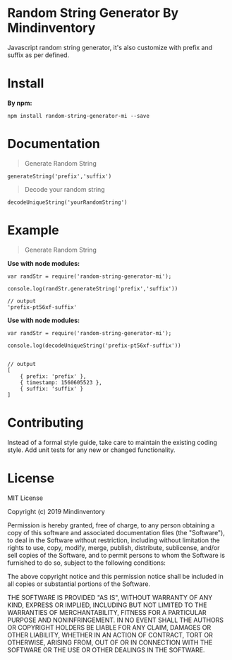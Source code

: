 # Random String Generator By Mindinventory

Javascript random string generator, it's also customize with prefix and suffix as per defined.

# Install                         

**By npm:**
```
npm install random-string-generator-mi --save
```

# Documentation
> Generate Random String
```
generateString('prefix','suffix')
```


> Decode your random string
```
decodeUniqueString('yourRandomString')
```

# Example

> Generate Random String 

**Use with node modules:**
```
var randStr = require('random-string-generator-mi');

console.log(randStr.generateString('prefix','suffix'))  

// output 
'prefix-pt56xf-suffix'

```

**Use with node modules:**
```
var randStr = require('random-string-generator-mi');

console.log(decodeUniqueString('prefix-pt56xf-suffix'))


// output
[ 
    { prefix: 'prefix' },
    { timestamp: 1560605523 },
    { suffix: 'suffix' } 
]

```

# Contributing

Instead of a formal style guide, take care to maintain the existing coding style. Add unit tests for any new or changed functionality.

# License
MIT License

Copyright (c) 2019 Mindinventory

Permission is hereby granted, free of charge, to any person obtaining a copy
of this software and associated documentation files (the "Software"), to deal
in the Software without restriction, including without limitation the rights
to use, copy, modify, merge, publish, distribute, sublicense, and/or sell
copies of the Software, and to permit persons to whom the Software is
furnished to do so, subject to the following conditions:

The above copyright notice and this permission notice shall be included in all
copies or substantial portions of the Software.

THE SOFTWARE IS PROVIDED "AS IS", WITHOUT WARRANTY OF ANY KIND, EXPRESS OR
IMPLIED, INCLUDING BUT NOT LIMITED TO THE WARRANTIES OF MERCHANTABILITY,
FITNESS FOR A PARTICULAR PURPOSE AND NONINFRINGEMENT. IN NO EVENT SHALL THE
AUTHORS OR COPYRIGHT HOLDERS BE LIABLE FOR ANY CLAIM, DAMAGES OR OTHER
LIABILITY, WHETHER IN AN ACTION OF CONTRACT, TORT OR OTHERWISE, ARISING FROM,
OUT OF OR IN CONNECTION WITH THE SOFTWARE OR THE USE OR OTHER DEALINGS IN THE
SOFTWARE.
